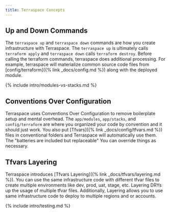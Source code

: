 ```yaml
---
title: Terraspace Concepts
---
```


## Up and Down Commands

The `terraspace up` and `terraspace down` commands are how you create infrastructure with Terraspace. The `terraspace up` is ultimately calls `terraform apply` and `terraspace down` calls `terraform destroy`.  Before calling the terraform commands, terraspace does additional processing. For example, terraspace will materialize common source code files from [config/terraform]({% link _docs/config.md %}) along with the deployed module.

{% include intro/modules-vs-stacks.md %}

## Conventions Over Configuration

Terraspace uses Conventions Over Configuration to remove boilerplate setup and mental overhead.  The `app/modules`, `app/stacks`, and `config/terraform` are where you organized your code by convention and it should just work.  You also put [Tfvars]({% link _docs/config/tfvars.md %}) files in conventional folders and Terraspace will automatically use them. The "batteries are included but replaceable" You can override things as necessary.

## Tfvars Layering

Terraspace introduces [Tfvars Layering]({% link _docs/tfvars/layering.md %}). You can use the same infrastructure code with different tfvar files to create multiple environments like dev, prod, uat, stage, etc.  Layering DRYs up the usage of multiple tfvar files. Additionally, Layering allows you to use same infrastructure code to deploy to multiple regions and or accounts.

{% include intro/testing.md %}
